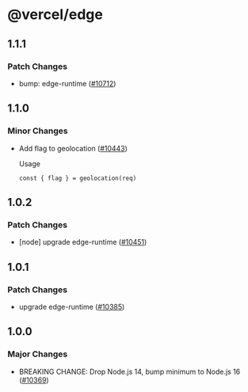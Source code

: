 # @vercel/edge

## 1.1.1

### Patch Changes

- bump: edge-runtime ([#10712](https://github.com/khulnasoft/devship/pull/10712))

## 1.1.0

### Minor Changes

- Add flag to geolocation ([#10443](https://github.com/khulnasoft/devship/pull/10443))

  Usage

  ```
  const { flag } = geolocation(req)
  ```

## 1.0.2

### Patch Changes

- [node] upgrade edge-runtime ([#10451](https://github.com/khulnasoft/devship/pull/10451))

## 1.0.1

### Patch Changes

- upgrade edge-runtime ([#10385](https://github.com/khulnasoft/devship/pull/10385))

## 1.0.0

### Major Changes

- BREAKING CHANGE: Drop Node.js 14, bump minimum to Node.js 16 ([#10369](https://github.com/khulnasoft/devship/pull/10369))
